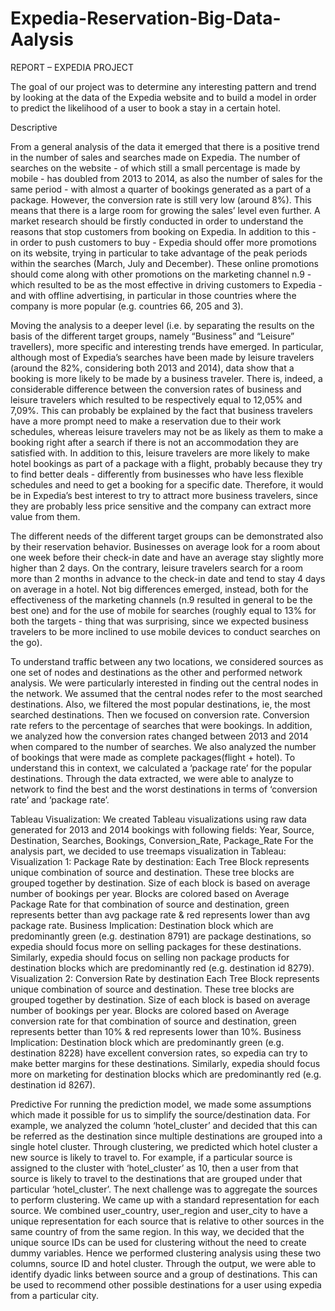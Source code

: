# Expedia-Reservation-Big-Data-Aalysis


REPORT – EXPEDIA PROJECT

The goal of our project was to determine any interesting pattern and trend by looking at the data of the Expedia website and to build a model in order to predict the likelihood of a user to book a stay in a certain hotel.  

Descriptive 

From a general analysis of the data it emerged that there is a positive trend in the number of sales and searches made on Expedia. The number of searches on the website - of which still a small percentage is made by mobile - has doubled from 2013 to 2014, as also the number of sales for the same period - with almost a quarter of bookings generated as a part of a package. However, the conversion rate is still very low (around 8%). This means that there is a large room for growing the sales’ level even further. A market research should be firstly conducted in order to understand the reasons that stop customers from booking on Expedia. In addition to this - in order to push customers to buy - Expedia should offer more promotions on its website, trying in particular to take advantage of the peak periods within the searches (March, July and December). These online promotions should come along with other promotions on the marketing channel n.9 - which resulted to be as the most effective in driving customers to Expedia - and with offline advertising, in particular in those countries where the company is more popular (e.g. countries 66, 205 and 3). 

Moving the analysis to a deeper level (i.e. by separating the results on the basis of the different target groups, namely “Business” and “Leisure” travellers), more specific and interesting trends have emerged. In particular, although most of Expedia’s searches have been made by leisure travelers (around the 82%, considering both 2013 and 2014), data show that a booking is more likely to be made by a business traveler. There is, indeed, a considerable difference between the conversion rates of business and leisure travelers which resulted to be respectively equal to 12,05% and 7,09%. This can probably be explained by the fact that business travelers have a more prompt need to make a reservation due to their work schedules, whereas leisure travelers may not be as likely as them to make a booking right after a search if there is not an accommodation they are satisfied with. In addition to this, leisure travelers are more likely to make hotel bookings as part of a package with a flight, probably because they try to find better deals - differently from businesses who have less flexible schedules and need to get a booking for a specific date. Therefore, it would be in Expedia’s best interest to try to attract more business travelers, since they are probably less price sensitive and the company can extract more value from them.

The different needs of the different target groups can be demonstrated also by their reservation behavior. Businesses on average look for a room about one week before their check-in date and have an average stay slightly more higher than 2 days. On the contrary, leisure travelers search for a room more than 2 months in advance to the check-in date and tend to stay 4 days on average in a hotel. 
Not big differences emerged, instead, both for the effectiveness of the marketing channels (n.9 resulted in general to be the best one) and for the use of mobile for searches (roughly equal to 13% for both the targets - thing that was surprising, since we expected business travelers to be more inclined to use mobile devices to conduct searches on the go).  

To understand traffic between any two locations, we considered sources as one set of nodes and destinations as the other and performed network analysis. We were particularly interested in finding out the central nodes in the network. We assumed that the central nodes refer to the most searched destinations. Also, we filtered the most popular destinations, ie, the most searched destinations. Then we focused on conversion rate. Conversion rate refers to the percentage of searches that were bookings. In addition, we analyzed how the conversion rates changed between 2013 and 2014 when compared to the number of searches. We also analyzed the number of bookings that were made as complete packages(flight + hotel). To understand this in context, we calculated a ‘package rate’ for the popular destinations. Through the data extracted, we were able to analyze to network to find the best and the worst destinations in terms of ‘conversion rate’ and ‘package rate’. 

Tableau Visualization: We created Tableau visualizations using raw data generated for 2013 and 2014 bookings with following fields: Year, Source, Destination, Searches, Bookings, Conversion_Rate, Package_Rate
For the analysis part, we decided to use treemaps visualization in Tableau:
Visualization 1:  Package Rate by destination: 
Each Tree Block represents unique combination of source and destination. These tree blocks are grouped together by destination. Size of each block is based on average number of bookings per year. Blocks are colored based on Average Package Rate for that combination of source and destination, green represents better than avg package rate & red represents lower than avg package rate.
Business Implication: Destination block which are predominantly green (e.g. destination 8791) are package destinations, so expedia should focus more on selling packages for these destinations. Similarly, expedia should focus on selling non package products for destination blocks which are predominantly red (e.g. destination id 8279).
Visualization 2: Conversion Rate by destination
Each Tree Block represents unique combination of source and destination. These tree blocks are grouped together by destination. Size of each block is based on average number of bookings per year. Blocks are colored based on Average conversion rate for that combination of source and destination, green represents better than 10% & red represents lower than 10%.
Business Implication: Destination block which are predominantly green (e.g. destination 8228) have excellent conversion rates, so expedia can try to make better margins for these destinations. Similarly, expedia should focus more on marketing for destination blocks which are predominantly red (e.g. destination id 8267).

Predictive
For running the prediction model, we made some assumptions which made it possible for us to simplify the source/destination data. For example, we analyzed the column ‘hotel_cluster’ and decided that this can be referred as the destination since multiple destinations are grouped into a single hotel cluster. Through clustering, we predicted which hotel cluster a new source is likely to travel to. For example, if a particular source is assigned to the cluster with ‘hotel_cluster’ as 10, then a user from that source is likely to travel to the destinations that are grouped under that particular ‘hotel_cluster’. The next challenge was to aggregate the sources to perform clustering. We came up with a standard representation for each source. We combined user_country, user_region and user_city to have a unique representation for each source that is relative to other sources in the same country of from the same region. In this way, we decided that the unique source IDs can be used for clustering without the need to create dummy variables. Hence we performed clustering analysis using these two columns, source ID and hotel cluster. Through the output, we were able to identify dyadic links between source and a group of destinations. This can be used to recommend other possible destinations for a user using expedia from a particular city. 

